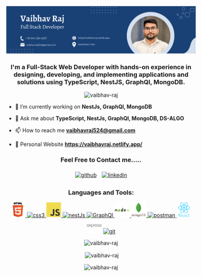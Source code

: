 
 <!-- ###  <h1 align="center">Hi 👋, I'm Vaibhav Raj 👨🏻‍💻</h1>..... -->
 
<img width="1430" alt="profile" src="https://github.com/vaibhav-raj/vaibhav-raj/blob/main/profile.png">
<h3 align="center">I'm a Full-Stack Web Developer with hands-on experience in designing, developing, and implementing
        applications and solutions using TypeScript, NestJS, GraphQl, MongoDB.</h3>
         
<p align="center"> <img
                src="https://komarev.com/ghpvc/?username=vaibhav-raj&label=Profile%20views&color=0e75b6&style=flat"
                alt="vaibhav-raj" /> </p>
                
 <!-- ###  <p align="center"> <img
                src="https://user-images.githubusercontent.com/40136017/134124139-172a975d-1cf3-4538-8049-8efab00e4489.png"
                alt="vaibhav-raj" /> </p>..... -->

- 🌱 I’m currently working on  **NestJs, GraphQl, MongoDB**

- 💬 Ask me about **TypeScript, NestJs, GraphQl, MongoDB, DS-ALGO**

- 📫 How to reach me **vaibhavraj524@gmail.com**

- 🔗 Personal Website **https://vaibhavraj.netlify.app/**

<!-- ### Feel Free to Contact me..... -->
<h3 align="center">Feel Free to Contact me.....</h3>
<p align="center">
        <a href="https://github.com/vaibhav-raj"><img alt="github" width="10%" style="padding:5px"
                        src="https://img.icons8.com/clouds/100/000000/github.png" /></a>
        <a href="https://www.linkedin.com/in/vaibhav-raj-alpha/"><img alt="linkedin" width="10%" style="padding:5px"
                        src="https://img.icons8.com/clouds/100/000000/linkedin.png" /></a>
</p>
<h3 align="center">Languages and Tools:</h3>
<p align="center "> 
            <a href="https://developer.mozilla.org/en-US/docs/Web/HTML" target="_blank">
      <img src="https://raw.githubusercontent.com/devicons/devicon/master/icons/html5/html5-original-wordmark.svg" alt="html5" width="40" height="40" />
    </a>
       <a href="https://developer.mozilla.org/en-US/docs/Web/CSS" target="_blank">
      <img src="https://img.icons8.com/color/2x/css3.png" alt="css3" width="40" height="40" />
    </a>
  <a href="https://developer.mozilla.org/en-US/docs/Web/JavaScript" target="_blank">
    <img src="https://raw.githubusercontent.com/devicons/devicon/master/icons/javascript/javascript-original.svg" alt="javascript" width="40" height="40" />
  </a>
  <a href="[https://developer.mozilla.org/en-US/docs/Web/JavaScript](https://docs.nestjs.com/)" target="_blank">
    <img src="https://seeklogo.com/images/N/nestjs-logo-09342F76C0-seeklogo.com.png" alt="nestJs" width="40" height="40" />
    <a href="https://graphql.org/code/" target="_blank">
      <img src="https://img.icons8.com/color/2x/graphql.png" alt="GraphQl" width="40" height="40" />
         <a href="https://nodejs.org" target="_blank">
      <img src="https://raw.githubusercontent.com/devicons/devicon/master/icons/nodejs/nodejs-original-wordmark.svg" alt="nodejs" width="40" height="40" />
    </a>
        <a href="https://www.mongodb.com/" target="_blank">
      <img src="https://raw.githubusercontent.com/devicons/devicon/master/icons/mongodb/mongodb-original-wordmark.svg" alt="mongodb" width="40" height="40" />
    </a>
      <a href="https://postman.com" target="_blank">
        <img src="https://www.vectorlogo.zone/logos/getpostman/getpostman-icon.svg" alt="postman" width="40" height="40" />
      </a>
      <a href="https://reactjs.org/" target="_blank">
        <img src="https://raw.githubusercontent.com/devicons/devicon/master/icons/react/react-original-wordmark.svg" alt="react" width="40" height="40" />
      </a>
      <img src="https://raw.githubusercontent.com/devicons/devicon/master/icons/express/express-original-wordmark.svg" alt="express" width="40" height="40" />
    </a> 
     <a href="https://git-scm.com/" target="_blank">
    <img src="https://www.vectorlogo.zone/logos/git-scm/git-scm-icon.svg" alt="git" width="40" height="40" />
  </a>
</p>

<p align="center"><img
                src="https://github-readme-stats.vercel.app/api/top-langs?username=vaibhav-raj&theme=dark&hide_border=true&show_icons=true&locale=en&layout=compact"
                alt="vaibhav-raj" /></p>

<p align="center">&nbsp;<img align="center"
                src="https://github-readme-stats.vercel.app/api?username=vaibhav-raj&show_icons=true&theme=dark&hide_border=true&locale=en"
                alt="vaibhav-raj" /></p>
                
 <!-- ### <p align="center"><img align="center" src="https://github-readme-streak-stats.herokuapp.com/?user=vaibhav-raj&theme=dark&hide_border=true"
                alt="vaibhav-raj" /></p>
..... -->

<p align="center"><img align="center" src="https://streak-stats.demolab.com?user=vaibhav-raj&theme=dark&hide_border=true&border_radius=10"
                alt="vaibhav-raj" /></p>
